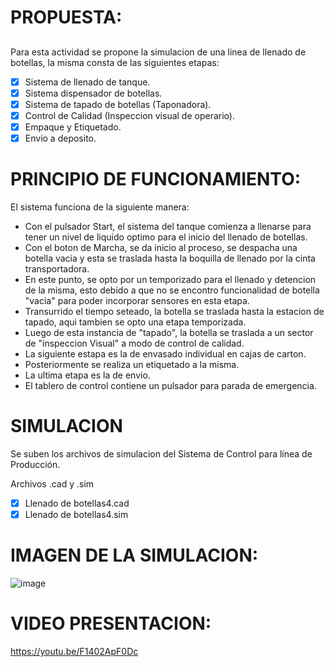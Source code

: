 # PROPUESTA:
##
Para esta actividad se propone la simulacion de una linea de llenado de botellas, la misma consta de las siguientes etapas:

- [x] Sistema de llenado de tanque.
- [x] Sistema dispensador de botellas.
- [x] Sistema de tapado de botellas (Taponadora).
- [x] Control de Calidad (Inspeccion visual de operario).
- [x] Empaque y Etiquetado.
- [x] Envio a deposito. 

# PRINCIPIO DE FUNCIONAMIENTO:

El sistema funciona de la siguiente manera:

-  Con el pulsador Start, el sistema del tanque comienza a llenarse para tener un nivel de liquido optimo para el inicio del llenado de botellas.
-  Con el boton de Marcha, se da inicio al proceso, se despacha una botella vacia y esta se traslada hasta la boquilla de llenado por la cinta transportadora. 
-  En este punto, se opto por un temporizado para el llenado y detencion de la misma, esto debido a que no se encontro funcionalidad de botella "vacia" para poder incorporar sensores en esta etapa.
-  Transurrido el tiempo seteado, la botella se traslada hasta la estacion de tapado, aqui tambien se opto una etapa temporizada.
-  Luego de esta instancia de "tapado", la botella se traslada a un sector de "inspeccion Visual" a modo de control de calidad.
-  La siguiente estapa es la de envasado individual en cajas de carton.
-  Posteriormente se realiza un etiquetado a la misma.
-  La ultima etapa es la de envio.
-  El tablero de control contiene un pulsador para parada de emergencia.


# SIMULACION

Se suben los archivos de simulacion del Sistema de Control para línea de Producción.

Archivos .cad y .sim

- [x] Llenado de botellas4.cad
- [x] Llenado de botellas4.sim

# IMAGEN DE LA SIMULACION: 

![image](https://github.com/guelo2019/Sistemas-Ciberfisico---Proyecto-Final/assets/46485082/abcd6c05-74f2-4cd0-84f4-ffdc0a1076b9)

# VIDEO PRESENTACION: 

https://youtu.be/F1402ApF0Dc




